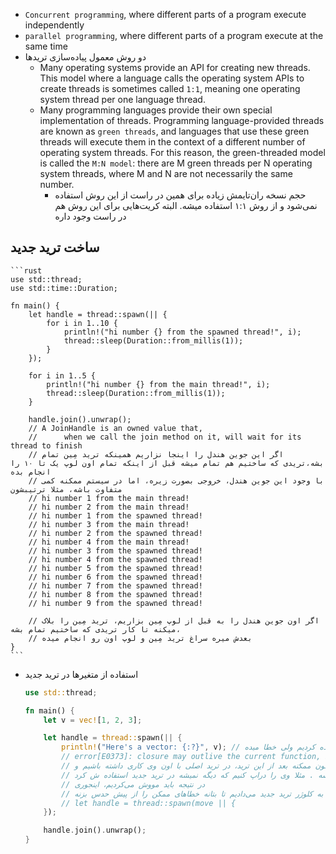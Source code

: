 
* `Concurrent programming`, where different parts of a program execute independently
*  `parallel programming`, where different parts of a program execute at the same time
* دو روش معمول پیاده‌سازی تریدها
    * Many operating systems provide an API for creating new threads. This model where a language calls the operating system APIs to create threads is sometimes called `1:1`, meaning one operating system thread per one language thread.
    * Many programming languages provide their own special implementation of threads. Programming language-provided threads are known as `green threads`, and languages that use these green threads will execute them in the context of a different number of operating system threads. For this reason, the green-threaded model is called the `M:N model`: there are M green threads per N operating system threads, where M and N are not necessarily the same number.
        * حجم نسخه ران‌تایمش زیاده برای همین در راست از این روش استفاده نمی‌شود و از روش ۱:۱ استفاده میشه. البته کریت‌هایی برای این روش هم در راست وجود داره

## ساخت ترید جدید
    ```rust
    use std::thread;
    use std::time::Duration;

    fn main() {
        let handle = thread::spawn(|| {
            for i in 1..10 {
                println!("hi number {} from the spawned thread!", i);
                thread::sleep(Duration::from_millis(1));
            }
        });

        for i in 1..5 {
            println!("hi number {} from the main thread!", i);
            thread::sleep(Duration::from_millis(1));
        }

        handle.join().unwrap(); 
        // A JoinHandle is an owned value that, 
        //      when we call the join method on it, will wait for its thread to finish
        // اگر این جوین هندل را اینجا نزاریم همینکه ترید مِین تمام بشه،‌تریدی که ساختیم هم تمام میشه قبل از اینکه تمام اون لوپ یک تا ۱۰ را انجام بده
        // با وجود این جوین هندل، خروجی بصورت زیره، اما در سیستم ممکنه کمی متفاوت باشه، مثلا ترتیبشون
        // hi number 1 from the main thread!
        // hi number 2 from the main thread!
        // hi number 1 from the spawned thread!
        // hi number 3 from the main thread!
        // hi number 2 from the spawned thread!
        // hi number 4 from the main thread!
        // hi number 3 from the spawned thread!
        // hi number 4 from the spawned thread!
        // hi number 5 from the spawned thread!
        // hi number 6 from the spawned thread!
        // hi number 7 from the spawned thread!
        // hi number 8 from the spawned thread!
        // hi number 9 from the spawned thread!

        // اگر اون جوین هندل را به قبل از لوپ مِین بزاریم، ترید مِین را بلاک میکنه تا کار تریدی که ساختیم تمام بشه،
        // بعدش میره سراغ ترید مِین و لوپ اون رو انجام میده
    }
    ```

* استفاده از متغیرها در ترید جدید
    ```rust
    use std::thread;

    fn main() {
        let v = vec![1, 2, 3];

        let handle = thread::spawn(|| {
            println!("Here's a vector: {:?}", v); // اینجا از وی در ترید جدید استفاده کردیم ولی خطا میده
            // error[E0373]: closure may outlive the current function, but it borrows `v`, which is owned by the current function
            // چرا این خطا رخ میده؟ چون ممکنه بعد از این ترید، در ترید اصلی با اون وی کاری داشته باشیم و
            // راست متوجه نشه . مثلا وی را دراپ کنیم که دیگه نمیشه در ترید جدید استفاده ش کرد
            // در نتیجه باید مووش می‌کردیم، اینجوری
            // یعنی آونر وی را به کلوژر ترید جدید می‌دادیم تا بتانه خطاهای ممکن را از پیش حدس بزنه
            // let handle = thread::spawn(move || {
        });

        handle.join().unwrap();
    }
    ```